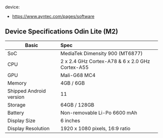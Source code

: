 device:
- https://www.ayntec.com/pages/software


## Device Specifications Odin Lite (M2)
| Basic                   | Spec                                                                         |
| ----------------------- | :--------------------------------------------------------------------------- |
| SoC                     | MediaTek Dimensity 900 (MT6877)                                              |
| CPU                     | 2 x 2.4 GHz Cortex-A78 & 6 x 2.0 GHz Cortex-A55                              |
| GPU                     | Mali-G68 MC4                                                                 |
| Memory                  | 4GB / 6GB                                                                    |
| Shipped Android version | 11                                                                           |
| Storage                 | 64GB / 128GB                                                                 |
| Battery                 | Non-removable Li-Po 6600 mAh                                                 |
| Display Size            | 6 inches                                                                     |
| Display Resolution      | 1920 x 1080 pixels, 16:9 ratio                                               |